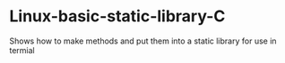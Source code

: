 # Linux-basic-static-library-C
Shows how to make methods and put them into a static library for use in termial
